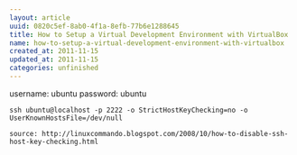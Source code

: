 ```yaml
---
layout: article
uuid: 0820c5ef-8ab0-4f1a-8efb-77b6e1288645
title: How to Setup a Virtual Development Environment with VirtualBox
name: how-to-setup-a-virtual-development-environment-with-virtualbox
created_at: 2011-11-15
updated_at: 2011-11-15
categories: unfinished
---
```


username: ubuntu
password: ubuntu


    ssh ubuntu@localhost -p 2222 -o StrictHostKeyChecking=no -o UserKnownHostsFile=/dev/null
    
    source: http://linuxcommando.blogspot.com/2008/10/how-to-disable-ssh-host-key-checking.html
    
    
